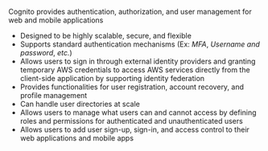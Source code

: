 Cognito provides authentication, authorization, and user management for web and mobile applications

* Designed to be highly scalable, secure, and flexible
* Supports standard authentication mechanisms (Ex: *MFA*, *Username and password*, *etc.*)
* Allows users to sign in through external identity providers and granting temporary AWS credentials to access AWS services directly from the client-side application by supporting identity federation
* Provides functionalities for user registration, account recovery, and profile management
* Can handle user directories at scale
* Allows users to manage what users can and cannot access by defining roles and permissions for authenticated and unauthenticated users
* Allows users to add user sign-up, sign-in, and access control to their web applications and mobile apps
